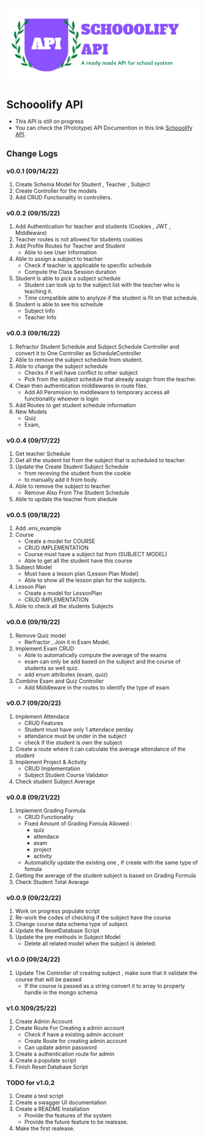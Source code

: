 ![Alt text](https://raw.githubusercontent.com/JoemarDev/School-System-API/main/logo.png)
# Schooolify API

* This API is still on progress
* You can check the (Prototype) API Documention in this link [Schooolify API](https://documenter.getpostman.com/view/16604401/2s7Ymz8Ma7).


## Change Logs

### v0.0.1 (09/14/22)
1. Create Schema Model for Student , Teacher , Subject 
2. Create Controller for the models
3. Add CRUD Functionality in controllers.


### v0.0.2 (09/15/22)
1. Add Authentication for teacher and students (Cookies , JWT , Middleware)
2. Teacher routes is not allowed for students cookies
3. Add Profile Routes for Teacher and Student 
    - Able to see User Information
4. Able to assign a subject to teacher
    - Check if teacher is applicable to specific schedule
    - Compute the Class Session duration
5. Student Is able to pick a subject schedule
    - Student can look up to the subject list with the teacher who is teaching it.
    - Time compatible able to anylyze if the student is fit on that schedule.
6. Student is able to see his schedule 
    - Subject Info
    - Teacher Info


### v0.0.3 (09/16/22)
1. Refractor Student Schedule and Subject Schedule Controller and convert it to One Controller as ScheduleController
2. Able to remove the subject schedule from student.
3. Able to change the subject schedule 
    - Checks if it will have conflict to other subject
    - Pick from the subject schedule that already assign from the teacher.
4. Clean then authentication middlewares in route files. 
    - Add All Persmision to middleware to temporary access all functionality whoever is login
5. Add Routes to get student schedule information
6. New Models 
    - Quiz
    - Exam,

### v0.0.4 (09/17/22)
1. Get teacher Schedule
2. Get all the student list from the subject that is scheduled to teacher.
3. Update the Create Student Subject Schedule 
    - from receving the student from the cookie
    - to manually add it from body.
4. Able to remove the subject to teacher
    - Remove Also From The Student Schedule
5. Able to update the teacher from shedule


### v0.0.5 (09/18/22)
1. Add .env_example
2. Course
    - Create a model for COURSE
    - CRUD IMPLEMENTATION
    - Course must have a subject list from (SUBJECT MODEL)
    - Able to get all the student have this course
3. Subject Model 
    - Must have a lesson plan (Lesson Plan Model)
    - Able to show all the lesson plan for the subjects.
4. Lesson Plan
    - Create a model for LessonPlan
    - CRUD IMPLEMENTATION
5. Able to check all the students Subjects


### v0.0.6 (09/19/22)
1. Remove Quiz model 
    - Rerfractor , Join it in Exam Model.
2. Implement Exam CRUD
    - Able to automatically compute the average of the exams
    - exam can only be add based on the subject and the course of students as well quiz.
    - add enum attributes (exam, quiz)
3. Combine Exam and Quiz Controller 
    - Add Middleware in the routes to identify the type of exam


### v0.0.7 (09/20/22)
1. Implement Attendace 
    - CRUD Features
    - Student must have only 1 attendace perday
    - attendance must be under in the subject
    - check if the student is own the subject
2. Create a route where it can calculate the average attendance of the student
3. Implement Project & Activity
    - CRUD Implementation
    - Subject Student Course Validator
4. Check student Subject Average


### v0.0.8 (09/21/22)
1. Implement Grading Formula
    - CRUD Functionality
    - Fixed Amount of Grading Fomula 
        Allowed :
        - quiz
        - attendace 
        - exam
        - project
        - activity
    - Automaticlly update the existing one , if create with the same type of fomula
2. Getting the average of the student subject is based on Grading Formula
3. Check Student Total Average


### v0.0.9 (09/22/22)

1. Work on progress populate script
2. Re-work the codes  of checking if the subject have the course
3. Change course data schema type of subject.
4. Update the ResetDatabase Script
5. Update the pre methods in Subject Model
    - Delete all related model when the subject is deleted.

### v1.0.0 (09/24/22)
1. Update The Controller of creating subject , make sure that it validate the course that will be passed
    - If the course is passed as a string convert it to array to properly handle in the mongo schema


### v1.0.1(09/25/22)
1. Create Admin Account
2. Create Route For Creating a admin account
    - Check if have a existing admin account
    - Create Route for creating admin account
    - Can update admin password
3. Create a authentication route for admin
4. Create a populate script
5. Finish Reset Database Script


### TODO for v1.0.2
1. Create a test script
2. Create a swagger UI documentation
3. Create a README Installation
    - Provide the features of the system
    - Provide the future feature to be realease.
4. Make the first realease.   